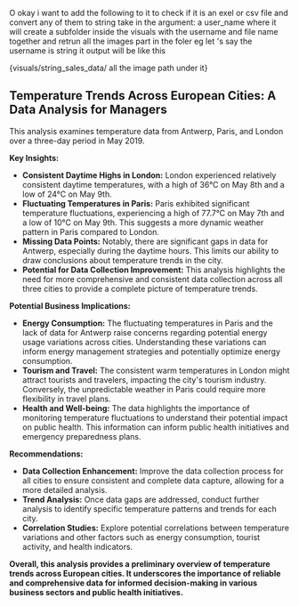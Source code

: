 O
okay  i want to add the following to it
to check if it is an exel or csv file and convert any of them to string 
take in the argument: a user_name 
where it will create  a subfolder inside the visuals  with the username and file name together and retrun all the images part in the foler eg
let 's say the username is string
it output will be like this

{visuals/string_sales_data/
all the image path under it}



##  Temperature Trends Across European Cities: A Data Analysis for Managers

This analysis examines temperature data from Antwerp, Paris, and London over a three-day period in May 2019.  

**Key Insights:**

* **Consistent Daytime Highs in London:** London experienced relatively consistent daytime temperatures, with a high of 36°C on May 8th and a low of 24°C on May 9th. 
* **Fluctuating Temperatures in Paris:** Paris exhibited significant temperature fluctuations, experiencing a high of 77.7°C on May 7th and a low of 10°C on May 9th. This suggests a more dynamic weather pattern in Paris compared to London.
* **Missing Data Points:** Notably, there are significant gaps in data for Antwerp, especially during the daytime hours. This limits our ability to draw conclusions about temperature trends in the city.
* **Potential for Data Collection Improvement:** This analysis highlights the need for more comprehensive and consistent data collection across all three cities to provide a complete picture of temperature trends.

**Potential Business Implications:**

* **Energy Consumption:** The fluctuating temperatures in Paris and the lack of data for Antwerp raise concerns regarding potential energy usage variations across cities. Understanding these variations can inform energy management strategies and potentially optimize energy consumption.
* **Tourism and Travel:** The consistent warm temperatures in London might attract tourists and travelers, impacting the city's tourism industry. Conversely, the unpredictable weather in Paris could require more flexibility in travel plans. 
* **Health and Well-being:** The data highlights the importance of monitoring temperature fluctuations to understand their potential impact on public health. This information can inform public health initiatives and emergency preparedness plans.

**Recommendations:**

* **Data Collection Enhancement:** Improve the data collection process for all cities to ensure consistent and complete data capture, allowing for a more detailed analysis.
* **Trend Analysis:** Once data gaps are addressed, conduct further analysis to identify specific temperature patterns and trends for each city.
* **Correlation Studies:** Explore potential correlations between temperature variations and other factors such as energy consumption, tourist activity, and health indicators.

**Overall, this analysis provides a preliminary overview of temperature trends across European cities. It underscores the importance of reliable and comprehensive data for informed decision-making in various business sectors and public health initiatives.** 
